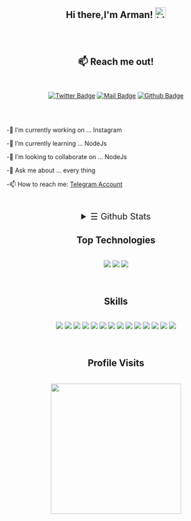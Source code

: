 <div align="center">


## Hi there,I'm Arman! <img src="https://user-images.githubusercontent.com/1303154/88677602-1635ba80-d120-11ea-84d8-d263ba5fc3c0.gif" width="25px" height="25px" alt="hi">


</div>
<br/>
<br/>

 <h2 align="center"> 📫 Reach me out!</h2>
  <br/>

<div align="center">

[![Twitter Badge](https://img.shields.io/badge/-@ArmanvhDev-1ca0f1?style=flat&labelColor=1ca0f1&logo=twitter&logoColor=white&link=https://twitter.com/ArmanvhDev)](https://twitter.com/ArmanvhDev)  [![Mail Badge](https://img.shields.io/badge/-@armanvh.dev-e84393?style=flat&labelColor=e84393&logo=instagram&logoColor=white)](https://instagram.com/armanvh.dev)
[![Github Badge](https://img.shields.io/badge/-armanvhdev-171515?style=flat&labelColor=171515&logo=github&logoColor=white)](https://github.com/armanvhdev)

<div>



<br/>
<br/>

<div align="left">

  -🔭 I’m currently working on ... Instagram

  -🌱 I’m currently learning ... NodeJs
  
  -👯 I’m looking to collaborate on ... NodeJs
  
  -💬 Ask me about ... every thing
  
  -📫 How to reach me: [Telegram Account](https://t.me/x_armanvh_x)
</div>
<br/>
<br/>


<details style="margin-bottom:30px">
<summary align="center" style="font-size:20px">&#9776; Github Stats </summary>
<br/>
<div>
<img  src="https://github-readme-stats.vercel.app/api?username=armanvhdev&show_icons=true&theme=cobalt">
<a href="https://github.com/armanvhdev/github-readme-stats"><img  src="https://github-readme-stats.vercel.app/api/top-langs/?username=armanvhdev&layout=compact&theme=tokyonight" /></a>

</div>
<br/>
</details>


<h2 align="center" >Top Technologies</h2>
<br/>
<div align="center">
  <img  src="https://readme-components.vercel.app/api?component=logo&fill=black&logo=javascript&svgfill=f0db4f">
  <img  src="https://readme-components.vercel.app/api?component=logo&fill=black&logo=typescript&svgfill=2d79c7">
  <img  src="https://readme-components.vercel.app/api?component=logo&fill=black&logo=node.js&svgfill=659b60">
</div>

<br/>
<br/>

<h2 align="center" >Skills</h2>
<br/>
<div >
  <img src="https://img.shields.io/badge/-Javascript-F0DB4F?style=for-the-badge&labelColor=black&logo=javascript&logoColor=F0DB4F">
  <img src="https://img.shields.io/badge/-Typescript-007acc?style=for-the-badge&labelColor=black&logo=typescript&logoColor=007acc">
  <img src="https://img.shields.io/badge/-Nodejs-3C873A?style=for-the-badge&labelColor=black&logo=node.js&logoColor=3C873A">
  <img src="https://img.shields.io/badge/-php-8993be?style=for-the-badge&labelColor=black&logo=php&logoColor=8993be">
  <img src="https://img.shields.io/badge/-Angular-d4173b?style=for-the-badge&labelColor=black&logo=Angular&logoColor=d4173b">
  <img src="https://img.shields.io/badge/-html-e34c26?style=for-the-badge&labelColor=black&logo=html5&logoColor=Default">
  <img src="https://img.shields.io/badge/-css-264de4?style=for-the-badge&labelColor=black&logo=css3&logoColor=264de4">
  <img src="https://img.shields.io/badge/-scss-cc6699?style=for-the-badge&labelColor=black&logo=sass&logoColor=cc6699">
  <img src="https://img.shields.io/badge/-git-f34f29?style=for-the-badge&labelColor=black&logo=git&logoColor=f34f29">
  <img src="https://img.shields.io/badge/-github-171515?style=for-the-badge&labelColor=black&logo=github">
  <img src="https://img.shields.io/badge/-visualstudiocode-0078d7?style=for-the-badge&labelColor=black&logo=visualstudiocode&logoColor=0078d7">
  <img src="https://img.shields.io/badge/-webstorm-171515?style=for-the-badge&labelColor=black&logo=webstorm&logoColor=white">
  <img src="https://img.shields.io/badge/-kalilinux-333333?style=for-the-badge&labelColor=black&logo=kalilinux&logoColor=white">
  <img src="https://img.shields.io/badge/-linux-171515?style=for-the-badge&labelColor=black&logo=linux">
</div>

<br/>
<br/>



 <h2 align="center">Profile Visits </h2>
<br/>
<div align="center">
<img width="300px"  src="https://profile-counter.glitch.me/armanvhdev/count.svg">
</div>

